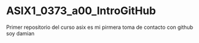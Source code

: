 # ASIX1_0373_a00_IntroGitHub
Primer repositorio del curso asix
es mi pirmera toma de contacto con github
soy damian